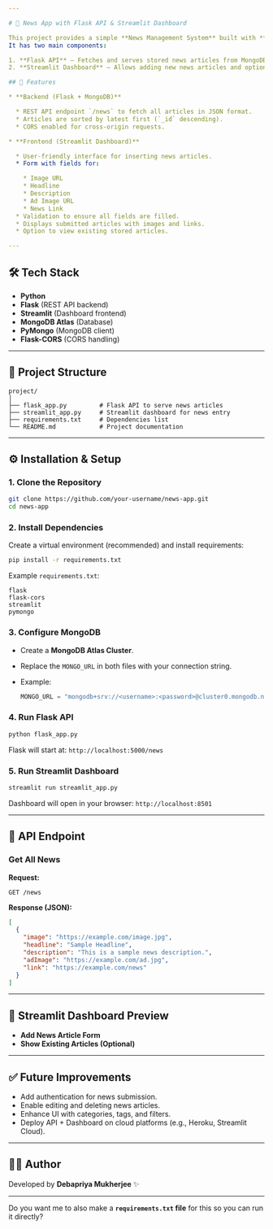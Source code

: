```yaml
---

# 📰 News App with Flask API & Streamlit Dashboard

This project provides a simple **News Management System** built with **Flask**, **MongoDB**, and **Streamlit**.
It has two main components:

1. **Flask API** – Fetches and serves stored news articles from MongoDB.
2. **Streamlit Dashboard** – Allows adding new news articles and optionally viewing existing ones.

## 🚀 Features

* **Backend (Flask + MongoDB)**

  * REST API endpoint `/news` to fetch all articles in JSON format.
  * Articles are sorted by latest first (`_id` descending).
  * CORS enabled for cross-origin requests.

* **Frontend (Streamlit Dashboard)**

  * User-friendly interface for inserting news articles.
  * Form with fields for:

    * Image URL
    * Headline
    * Description
    * Ad Image URL
    * News Link
  * Validation to ensure all fields are filled.
  * Displays submitted articles with images and links.
  * Option to view existing stored articles.

---
```


## 🛠️ Tech Stack

* **Python**
* **Flask** (REST API backend)
* **Streamlit** (Dashboard frontend)
* **MongoDB Atlas** (Database)
* **PyMongo** (MongoDB client)
* **Flask-CORS** (CORS handling)

---

## 📂 Project Structure

```
project/
│
├── flask_app.py         # Flask API to serve news articles
├── streamlit_app.py     # Streamlit dashboard for news entry
├── requirements.txt     # Dependencies list
└── README.md            # Project documentation
```

---

## ⚙️ Installation & Setup

### 1. Clone the Repository

```bash
git clone https://github.com/your-username/news-app.git
cd news-app
```

### 2. Install Dependencies

Create a virtual environment (recommended) and install requirements:

```bash
pip install -r requirements.txt
```

Example `requirements.txt`:

```
flask
flask-cors
streamlit
pymongo
```

### 3. Configure MongoDB

* Create a **MongoDB Atlas Cluster**.
* Replace the `MONGO_URL` in both files with your connection string.
* Example:

  ```python
  MONGO_URL = "mongodb+srv://<username>:<password>@cluster0.mongodb.net/?retryWrites=true&w=majority"
  ```

### 4. Run Flask API

```bash
python flask_app.py
```

Flask will start at:
`http://localhost:5000/news`

### 5. Run Streamlit Dashboard

```bash
streamlit run streamlit_app.py
```

Dashboard will open in your browser:
`http://localhost:8501`

---

## 📡 API Endpoint

### Get All News

**Request:**

```
GET /news
```

**Response (JSON):**

```json
[
  {
    "image": "https://example.com/image.jpg",
    "headline": "Sample Headline",
    "description": "This is a sample news description.",
    "adImage": "https://example.com/ad.jpg",
    "link": "https://example.com/news"
  }
]
```

---

## 📸 Streamlit Dashboard Preview

* **Add News Article Form**
* **Show Existing Articles (Optional)**

---

## ✅ Future Improvements

* Add authentication for news submission.
* Enable editing and deleting news articles.
* Enhance UI with categories, tags, and filters.
* Deploy API + Dashboard on cloud platforms (e.g., Heroku, Streamlit Cloud).

---

## 👨‍💻 Author

Developed by **Debapriya Mukherjee** ✨

---

Do you want me to also make a **`requirements.txt` file** for this so you can run it directly?
